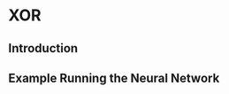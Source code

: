 # XOR

Introduction
------------

Example Running the Neural Network
----------------------------------

